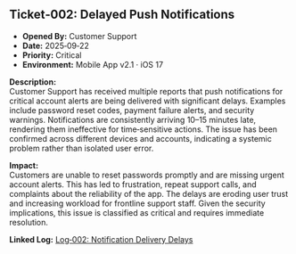 ## Ticket‑002: Delayed Push Notifications

- **Opened By:** Customer Support  
- **Date:** 2025‑09‑22  
- **Priority:** Critical  
- **Environment:** Mobile App v2.1 · iOS 17  

**Description:**  
Customer Support has received multiple reports that push notifications for critical account alerts are being delivered with significant delays. Examples include password reset codes, payment failure alerts, and security warnings. Notifications are consistently arriving 10–15 minutes late, rendering them ineffective for time‑sensitive actions. The issue has been confirmed across different devices and accounts, indicating a systemic problem rather than isolated user error.  

**Impact:**  
Customers are unable to reset passwords promptly and are missing urgent account alerts. This has led to frustration, repeat support calls, and complaints about the reliability of the app. The delays are eroding user trust and increasing workload for frontline support staff. Given the security implications, this issue is classified as critical and requires immediate resolution.  

**Linked Log:** [Log‑002: Notification Delivery Delays](https://github.com/musman-uk/portfolio/blob/main/independent-projects/support-logs/logs/log-2-notification-delays/full-log.md)
